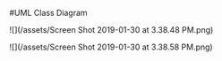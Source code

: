 #UML Class Diagram

![](/assets/Screen Shot 2019-01-30 at 3.38.48 PM.png)



![](/assets/Screen Shot 2019-01-30 at 3.38.58 PM.png)